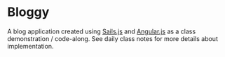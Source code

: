 # Bloggy

A blog application created using  [Sails.js](http://sailsjs.org) and [Angular.js](https://angularjs.org/) as a class demonstration / code-along. See daily class notes for more details about implementation.
